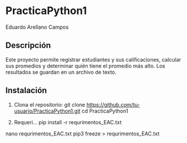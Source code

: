 # PracticaPython1

Eduardo Arellano Campos 

## Descripción

Este proyecto permite registrar estudiantes y sus calificaciones, calcular sus promedios y determinar quién tiene el promedio más alto. Los resultados se guardan en un archivo de texto.

## Instalación

1. Clona el repositorio:
git clone https://github.com/tu-usuario/PracticaPython1.git
cd PracticaPython1

2. Requeri...
pip install -r requrimentos_EAC.txt

nano requrimentos_EAC.txt
pip3 freeze > requrimentos_EAC.txt
